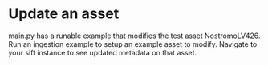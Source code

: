 # Update an asset

main.py has a runable example that modifies the test asset NostromoLV426.
Run an ingestion example to setup an example asset to modify.
Navigate to your sift instance to see updated metadata on that asset.
